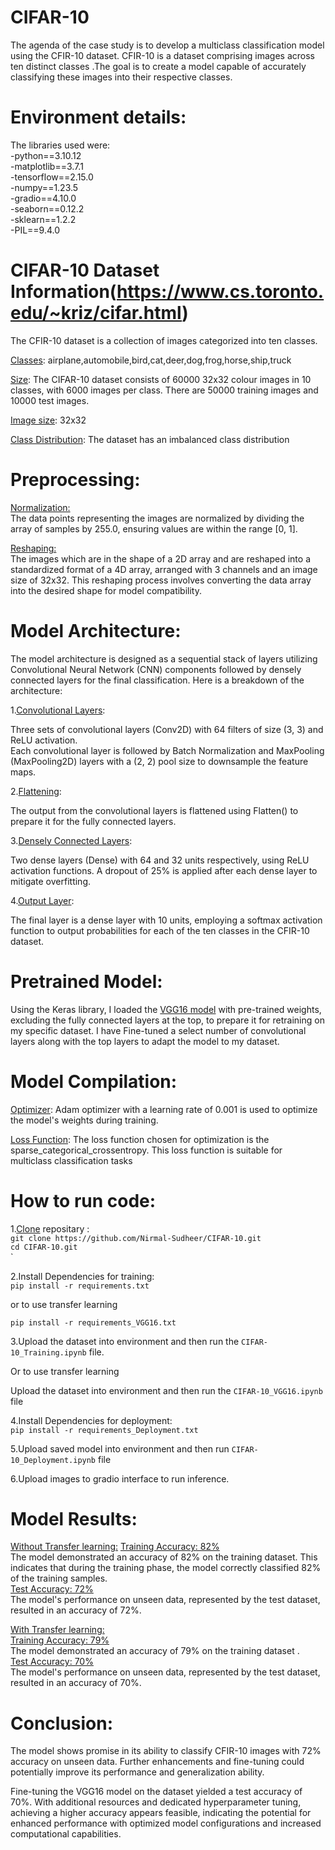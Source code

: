 # CIFAR-10
The agenda of the case study is to develop a multiclass classification model using the CFIR-10 dataset. CFIR-10 is a dataset comprising images across ten distinct classes .The goal is to create a model capable of accurately classifying these images into their respective  classes.

# Environment details:

The libraries used were:<br>
-python==3.10.12<br>
-matplotlib==3.7.1<br>
-tensorflow==2.15.0<br>
-numpy==1.23.5<br>
-gradio==4.10.0<br>
-seaborn==0.12.2<br>
-sklearn==1.2.2<br>
-PIL==9.4.0<br>






# CIFAR-10 Dataset Information(https://www.cs.toronto.edu/~kriz/cifar.html) 

The CFIR-10 dataset is a collection of images categorized into ten classes. 

<ins>Classes</ins>:  airplane,automobile,bird,cat,deer,dog,frog,horse,ship,truck<br>


<ins>Size</ins>:  The CIFAR-10 dataset consists of 60000 32x32 colour images in 10 classes, with 6000 images per class. There are 50000 training images and 10000 test images.<br>


<ins>Image size</ins>:  32x32


<ins>Class Distribution</ins>:  The dataset has an imbalanced class distribution

# Preprocessing:
<ins>Normalization:</ins><br>
The data points representing the images are normalized by dividing the array of samples by 255.0, ensuring values are within the range [0, 1].<br>

<ins>Reshaping:</ins><br>
The images which are in the shape of a 2D array and  are reshaped into a standardized format of a 4D array, arranged with 3 channels and an image size of 32x32. This reshaping process involves converting the data array into the desired shape for model compatibility.<br>

# Model Architecture:
The model architecture is designed as a sequential stack of layers utilizing Convolutional Neural Network (CNN) components followed by densely connected layers for the final classification. Here is a breakdown of the architecture:<br>

1.<ins>Convolutional Layers</ins>:<br>

Three sets of convolutional layers (Conv2D) with 64 filters of size (3, 3) and ReLU activation.<br>
Each convolutional layer is followed by Batch Normalization and MaxPooling (MaxPooling2D) layers with a (2, 2) pool size to downsample the feature maps.<br>

2.<ins>Flattening</ins>:<br>

The output from the convolutional layers is flattened using Flatten() to prepare it for the fully connected layers.<br>

3.<ins>Densely Connected Layers</ins>:<br>

Two dense layers (Dense) with 64 and 32 units respectively, using ReLU activation
functions. A dropout of 25% is applied after each dense layer to mitigate overfitting.<br>

4.<ins>Output Layer</ins>:<br>

The final layer is a dense layer with 10 units, employing a softmax activation function to output probabilities for each of the ten classes in the CFIR-10 dataset.

# Pretrained Model:
Using the Keras library, I loaded the <ins>VGG16 model</ins> with pre-trained weights, excluding the fully connected layers at the top, to prepare it for retraining on my specific dataset. I have Fine-tuned a select number of convolutional layers along with the top layers to adapt the model to my dataset.


# Model Compilation:

<ins>Optimizer</ins>: Adam optimizer with a learning rate of 0.001 is used to optimize the model's weights during training.<br>

<ins>Loss Function</ins>: The loss function chosen for optimization is the sparse_categorical_crossentropy. This loss function is suitable for multiclass classification tasks<br>




# How to run code:
1.<u>Clone</u> repositary :<br>
`git clone https://github.com/Nirmal-Sudheer/CIFAR-10.git`  <br>
`cd CIFAR-10.git`<br>`

2.Install Dependencies for training:<br>
`pip install -r requirements.txt`<br>

  or to use transfer learning<br>

`pip install -r requirements_VGG16.txt`<br>


3.Upload the dataset into environment and then run the `CIFAR-10_Training.ipynb` file.<br>

  Or to use transfer learning<br>
  
Upload the dataset into environment and then run the `CIFAR-10_VGG16.ipynb` file


4.Install Dependencies for deployment:<br>
`pip install -r requirements_Deployment.txt`

5.Upload saved model into environment and then run `CIFAR-10_Deployment.ipynb` file <br>

6.Upload images to gradio interface to run inference.

# Model Results:
<ins>Without Transfer learning:</ins>
<ins>Training Accuracy: 82%</ins><br>
The model demonstrated an accuracy of 82% on the training dataset. This indicates that during the training phase, the model correctly classified 82% of the training samples.<br>
<ins>Test Accuracy: 72%</ins><br>
The model's performance on unseen data, represented by the test dataset, resulted in an accuracy of 72%.<br>

<ins>With Transfer learning:</ins><br>
<ins>Training Accuracy: 79%</ins><br>
The model demonstrated an accuracy of 79% on the training dataset .<br>
<ins>Test Accuracy: 70%</ins><br>
The model's performance on unseen data, represented by the test dataset, resulted in an accuracy of 70%.<br>




# Conclusion:
The model shows promise in its ability to classify CFIR-10 images with 72% accuracy on unseen data. Further enhancements and fine-tuning could potentially improve its performance and generalization ability.<br>

Fine-tuning the VGG16 model on the dataset yielded a test accuracy of 70%. With additional resources and dedicated hyperparameter tuning, achieving a higher accuracy appears feasible, indicating the potential for enhanced performance with optimized model configurations and increased computational capabilities.




